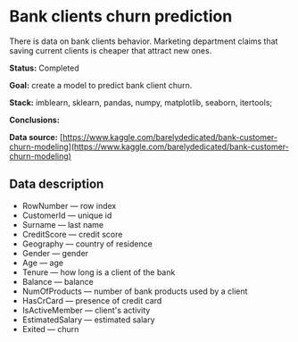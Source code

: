 # Bank clients churn prediction

There is data on bank clients behavior. Marketing department claims that saving current clients is cheaper that attract new ones.

**Status:** Completed

**Goal:** create a model to predict bank client churn. 

**Stack:** imblearn, sklearn, pandas, numpy, matplotlib, seaborn, itertools;

**Conclusions:**

**Data source:** [https://www.kaggle.com/barelydedicated/bank-customer-churn-modeling](https://www.kaggle.com/barelydedicated/bank-customer-churn-modeling)

## Data description

  - RowNumber — row index
  - CustomerId — unique id
  - Surname — last name
  - CreditScore — credit score
  - Geography — country of residence
  - Gender — gender
  - Age — age
  - Tenure — how long is a client of the bank
  - Balance — balance
  - NumOfProducts — number of bank products used by a client 
  - HasCrCard — presence of credit card
  - IsActiveMember — client's activity
  - EstimatedSalary — estimated salary
  - Exited — churn
